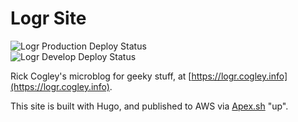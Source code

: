 # Logr Site

![Logr Production Deploy Status](https://github.com/rickcogley/logr.cogley.info/workflows/deploy-production/badge.svg?branch=master)  
![Logr Develop Deploy Status](https://github.com/rickcogley/logr.cogley.info/workflows/deploy-develop/badge.svg?branch=develop)  


Rick Cogley's microblog for geeky stuff, at [https://logr.cogley.info](https://logr.cogley.info).

This site is built with Hugo, and published to AWS via [Apex.sh](https://apex.sh) "up". 


